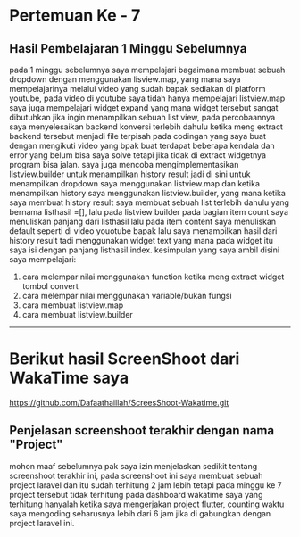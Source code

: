 # Pertemuan Ke - 7

## Hasil Pembelajaran 1 Minggu Sebelumnya
pada 1 minggu sebelumnya saya mempelajari bagaimana membuat sebuah dropdown dengan menggunakan lisview.map,
yang mana saya mempelajarinya melalui video yang sudah bapak sediakan di platform youtube, pada video di youtube
saya tidah hanya mempelajari listview.map saya juga mempelajari widget expand yang mana widget tersebut sangat dibutuhkan 
jika ingin menampilkan sebuah list view, pada percobaannya saya menyelesaikan backend konversi terlebih dahulu ketika
meng extract backend tersebut menjadi file terpisah pada codingan yang saya buat dengan mengikuti video yang bpak buat
terdapat beberapa kendala dan error yang belum bisa saya solve tetapi jika tidak di extract widgetnya program bisa jalan.
saya juga mencoba mengimplementasikan listview.builder untuk menampilkan history result jadi di sini untuk menampilkan dropdown
saya menggunakan listview.map dan ketika menampilkan history saya menggunakan listview.builder, yang mana ketika saya membuat
history result saya membuat sebuah list terlebih dahulu yang bernama listhasil =[], lalu pada listview builder pada bagian
item count saya menuliskan panjang dari listhasil lalu pada item content saya menuliskan default seperti di video youotube bapak
lalu saya menampilkan hasil dari history result tadi menggunakan widget text yang mana pada widget itu saya isi dengan panjang listhasil.index.
kesimpulan yang saya ambil disini saya mempelajari:
1. cara melempar nilai menggunakan function ketika meng extract widget tombol convert
2. cara melempar nilai menggunakan variable/bukan fungsi
3. cara membuat listview.map
4. cara membuat listview.builder 

---

# Berikut hasil ScreenShoot dari WakaTime saya
https://github.com/Dafaathaillah/ScreesShoot-Wakatime.git

## Penjelasan screenshoot terakhir dengan nama "Project"
mohon maaf sebelumnya pak saya izin menjelaskan sedikit tentang screenshoot terakhir ini, pada screenshoot ini saya membuat sebuah project laravel dan 
itu sudah terhitung 2 jam lebih tetapi pada minggu ke 7 project tersebut tidak terhitung pada dashboard wakatime saya yang terhitung hanyalah ketika saya 
mengerjakan project flutter, counting waktu saya mengoding seharusnya lebih dari 6 jam jika di gabungkan dengan project laravel ini.
